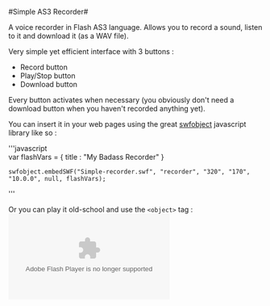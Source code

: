 #Simple AS3 Recorder#

A voice recorder in Flash AS3 language.
Allows you to record a sound, listen to it and download it (as a WAV file).

Very simple yet efficient interface with 3 buttons : 

+   Record button
+   Play/Stop button
+   Download button

Every button activates when necessary (you obviously don't need a download button when you haven't recorded anything yet).

You can insert it in your web pages using the great [swfobject](http://code.google.com/p/swfobject/) javascript library like so : 

'''javascript    
    var flashVars = {
        title : "My Badass Recorder"
    }
    
    swfobject.embedSWF("Simple-recorder.swf", "recorder", "320", "170", "10.0.0", null, flashVars);
'''


Or you can play it old-school and use the ```<object>``` tag : 
    <object type="application/x-shockwave-flash" data="Simple-recorder.swf" width="320" height="170">
        <param name="movie" value="Simple-recorder.swf" />
        <param name="width" value="320" />
        <param name="heigth" value="170" />
        <param name="flashVars" value="title=My%20Badass%20Recorder" />
    </object>